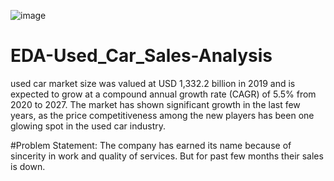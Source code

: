 ![image](https://user-images.githubusercontent.com/73950597/126872660-cec2054a-27a3-473a-a0ba-c0651d3c6dce.png)


# EDA-Used_Car_Sales-Analysis
used car market size was valued at USD 1,332.2 billion in 2019 and is expected to grow at a compound annual growth rate (CAGR) of 5.5% from 2020 to 2027. The market has shown significant growth in the last few years, as the price competitiveness among the new players has been one glowing spot in the used car industry.

#Problem Statement:
The company has earned its name because of sincerity in work and quality of services.
But for past few months their sales is down.

